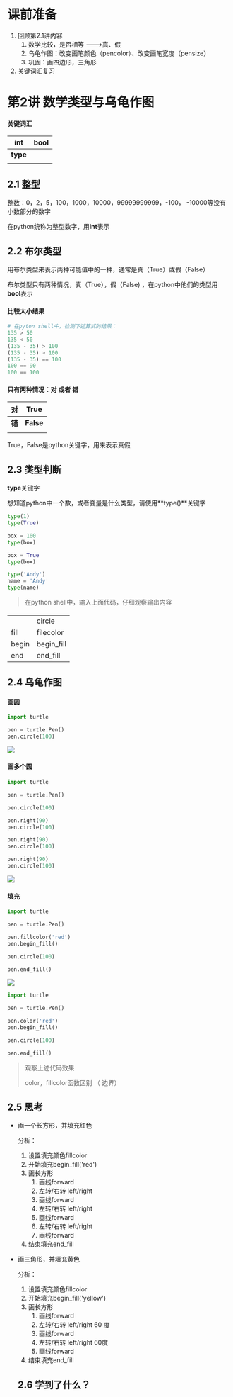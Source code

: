 # 课前准备

1. 回顾第2.1讲内容
   1. 数学比较，是否相等  --->真、假
   2. 乌龟作图：改变画笔颜色（pencolor）、改变画笔宽度（pensize）
   3. 巩固：画四边形，三角形
3. 关键词汇复习



# 第2讲 数学类型与乌龟作图

#### 关键词汇

| int      | bool |
| -------- | ---- |
| **type** |      |
|          |      |



## 2.1 整型

整数：0，2，5，100，1000，10000，99999999999，-100， -10000等没有小数部分的数字



在python统称为整型数字，用**int**表示

## 2.2 布尔类型

用布尔类型来表示两种可能值中的一种，通常是真（True）或假（False）

布尔类型只有两种情况，真（True），假（False) ，在python中他们的类型用**bool**表示



#### 比较大小结果 

```python
# 在pyton shell中，检测下述算式的结果：
135 > 50
135 < 50
(135 - 35) > 100
(135 - 35) > 100
(135 - 35) == 100
100 == 90
100 == 100
```

#### 只有两种情况：对 或者 错

| 对     | True      |
| ------ | --------- |
| **错** | **False** |
|        |           |

True，False是python关键字，用来表示真假



## 2.3 类型判断

**type**关键字

想知道python中一个数，或者变量是什么类型，请使用**type()**关键字

```python
type(1)
type(True)

box = 100
type(box)

box = True
type(box)

type('Andy')
name = 'Andy'
type(name)
```

> 在python shell中，输入上面代码，仔细观察输出内容
>

#### 

|       |            |
| ----- | ---------- |
|       | circle     |
| fill  | filecolor  |
| begin | begin_fill |
| end   | end_fill   |



## 2.4 乌龟作图

#### 画圆

```python
import turtle

pen = turtle.Pen()
pen.circle(100)

```

![](./res/circle.png)

#### 画多个圆

```python
import turtle

pen = turtle.Pen()

pen.circle(100)

pen.right(90)
pen.circle(100)

pen.right(90)
pen.circle(100)

pen.right(90)
pen.circle(100)


```

![](./res/4circle.png)

#### 填充

```python
import turtle

pen = turtle.Pen()

pen.fillcolor('red')
pen.begin_fill()

pen.circle(100)

pen.end_fill()


```

![](./res/fill.png)



```python
import turtle

pen = turtle.Pen()

pen.color('red')
pen.begin_fill()

pen.circle(100)

pen.end_fill()


```

> 观察上述代码效果
>
> color，fillcolor函数区别  （ 边界）

## 2.5 思考

* 画一个长方形，并填充红色

    分析：

    1. 设置填充颜色fillcolor
    2. 开始填充begin_fill('red')
    3. 画长方形
        1. 画线forward
        2. 左转/右转 left/right
        3. 画线forward
        4. 左转/右转 left/right
        5. 画线forward
        6. 左转/右转 left/right
        7. 画线forward
    4. 结束填充end_fill

* 画三角形，并填充黄色

    分析：

    1. 设置填充颜色fillcolor
    2. 开始填充begin_fill('yellow') 
    3. 画长方形
        1. 画线forward
        2. 左转/右转 left/right 60 度
        3. 画线forward
        4. 左转/右转 left/right 60度
        5. 画线forward
    4. 结束填充end_fill

    ## 2.6 学到了什么？





